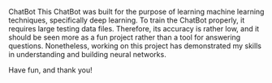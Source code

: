 ChatBot
This ChatBot was built for the purpose of learning machine learning techniques, specifically deep learning. To train the ChatBot properly, it requires large testing data files. 
Therefore, its accuracy is rather low, and it should be seen more as a fun project rather than a tool for answering questions. Nonetheless, working on this project has demonstrated my skills in understanding and building neural networks.

Have fun, and thank you!
